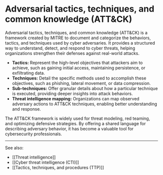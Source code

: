 
# Adversarial tactics, techniques, and common knowledge (ATT&CK)

Adversarial tactics, techniques, and common knowledge (ATT&CK) is a framework created by MITRE to document and categorize the behaviors, tactics, and techniques used by cyber adversaries. It provides a structured way to understand, detect, and respond to cyber threats, helping organizations strengthen their defenses against real-world attacks.

- **Tactics:** Represent the high-level objectives that attackers aim to achieve, such as gaining initial access, maintaining persistence, or exfiltrating data.
- **Techniques:** Detail the specific methods used to accomplish these objectives, such as phishing, lateral movement, or data compression.
- **Sub-techniques:** Offer granular details about how a particular technique is executed, providing deeper insights into attack behaviors.
- **Threat intelligence mapping:** Organizations can map observed adversary actions to ATT&CK techniques, enabling better understanding and response.

The ATT&CK framework is widely used for threat modeling, red teaming, and optimizing defensive strategies. By offering a shared language for describing adversary behavior, it has become a valuable tool for cybersecurity professionals.

---

See also:

- [[Threat intelligence]]
- [[Cyber threat intelligence (CTI)]]
- [[Tactics, techniques, and procedures (TTP)]]